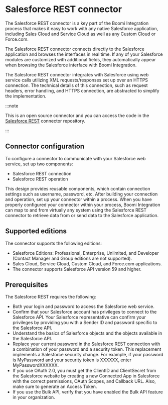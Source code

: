 # Salesforce REST connector

<head>
  <meta name="guidename" content="Integration"/>
  <meta name="context" content="GUID-9fe91520-cc0b-451e-93da-870ea9ce9d82"/>
</head>


The Salesforce REST connector is a key part of the Boomi Integration process that makes it easy to work with any native Salesforce application, including Sales Cloud and Service Cloud as well as any Custom Cloud or Force.com.

The Salesforce REST connector connects directly to the Salesforce application and browses the interfaces in real time. If any of your Salesforce modules are customized with additional fields, they automatically appear when browsing the Salesforce interface with Boomi Integration.

The Salesforce REST connector integrates with Salesforce using web service calls utilizing XML requests/responses set up over an HTTPS connection. The technical details of this connection, such as request headers, error handling, and HTTPS connection, are abstracted to simplify the implementation.

:::note

This is an open source connector and you can access the code in the [Salesforce REST](https://bitbucket.org/officialboomi/salesforce-rest) connector repository.

:::

## Connector configuration

To configure a connector to communicate with your Salesforce web service, set up two components:

-   Salesforce REST connection
-   Salesforce REST operation

This design provides reusable components, which contain connection settings such as username, password, etc. After building your connection and operation, set up your connector within a process. When you have properly configured your connector within your process, Boomi Integration can map to and from virtually any system using the Salesforce REST connector to retrieve data from or send data to the Salesforce application.

## Supported editions

The connector supports the following editions:

-   Salesforce Editions: Professional, Enterprise, Unlimited, and Developer \(Contact Manager and Group editions are not supported\).
-   Sales Cloud, Service Cloud, Custom Cloud, and Force.com applications.
-   The connector supports Salesforce API version 59 and higher.

## Prerequisites

The Salesforce REST requires the following:

-   Both your login and password to access the Salesforce web service.
-   Confirm that your Salesforce account has privileges to connect to the Salesforce API. Your Salesforce representative can confirm your privileges by providing you with a Sender ID and password specific to the Salesforce API.
-   Understand the basics of Salesforce objects and the objects available in the Salesforce API.
-   Replace your current password in the Salesforce REST connection with a combination of your password and a security token. This replacement implements a Salesforce security change. For example, if your password is MyPassword and your security token is XXXXXX, enter MyPasswordXXXXXX.
-   If you use OAuth 2.0, you must get the ClientID and ClientSecret from the Salesforce website by creating a new Connected App in Salesforce with the correct permissions, OAuth Scopes, and Callback URL. Also, make sure to generate an Access Token.
-   If you use the Bulk API, verify that you have enabled the Bulk API feature in your organization.